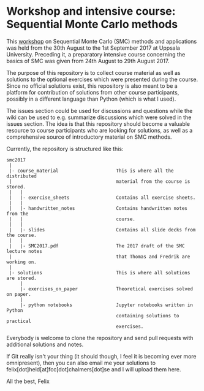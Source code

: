 # Workshop and intensive course: Sequential Monte Carlo methods 

This [workshop](https://www.it.uu.se/conferences/smc2017) on Sequential Monte Carlo (SMC) methods and applications was held from the 30th August to the 1st September 2017 at Uppsala University. Preceding it, a preparatory intensive course concerning the basics of SMC was given from 24th August to 29th August 2017.

The purpose of this repository is to collect course material as well as solutions to the optional exercises which were presented during the course. Since no official solutions exist, this repository is also meant to be a platform for contribution of solutions from other course participants, possibly in a different language than Python (which is what I used). 

The issues section could be used for discussions and questions while the wiki can be used to e.g. summarize discussions which were solved in the issues section. The idea is that this repository should become a valuable resource to course participants who are looking for solutions, as well as a comprehensive source of introductory material on SMC methods.

Currently, the repository is structured like this:

    smc2017
     |
     |- course_material                     This is where all the distributed
     |                                      material from the course is stored.
     |   |
     |   |- exercise_sheets                 Contains all exercise sheets.
     |   |
     |   |- handwritten_notes               Contains handwritten notes from the 
     |   |                                  course.
     |   |
     |   |- slides                          Contains all slide decks from the course.
     |   |
     |   |- SMC2017.pdf                     The 2017 draft of the SMC lecture notes 
     |                                      that Thomas and Fredrik are working on.
     | 
     |- solutions                           This is where all solutions are stored.
         |
         |- exercises_on_paper              Theoretical exercises solved on paper.
         |
         |- python notebooks                Jupyter notebooks written in Python   
                                            containing solutions to practical 
                                            exercises.

Everybody is welcome to clone the repository and send pull requests with additional solutions and notes. 

If Git really isn't your thing (it should though, I feel it is becoming ever more omnipresent), then you can also email me your solutions to felix[dot]held[at]fcc[dot]chalmers[dot]se and I will upload them here.

All the best,
Felix
